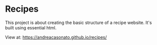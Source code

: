 # Recipes

This project is about creating the basic structure of a recipe website. It's built using essential html.

View at: https://andreacasonato.github.io/recipes/
